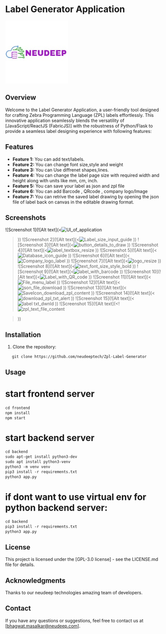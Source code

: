 # Label Generator Application

![Alt text](image.png)

## Overview

Welcome to the Label Generator Application, a user-friendly tool designed for crafting Zebra Programming Language (ZPL) labels effortlessly. This innovative application seamlessly blends the versatility of [JavaScript/ReactJS (FabricJS)] with the robustness of Python/Flask to provide a seamless label designing experience with following features:

## Features

- **Feature 1:** You can add text/labels.
- **Feature 2:** You can change font size,style and weight
- **Feature 3:** You can Use diffrenet shapes,lines.
- **Feature 4:** You can change the label page size with required width and height along with units like mm, cm, inch.
- **Feature 5:** You can save your label as json and zpl file
- **Feature 6:** You can add Barcode , QRcode , company logo/Image
- **Feature 7:** You can retrive the saved label drawing by opening the json file of label back on canvas in the editable drawing format.

## Screenshots

![Screenshot 1](![Alt text](<![UI_of_application](https://github.com/neudeeptech/Zpl-Label-Generator/assets/105447099/57b5c9e3-7b4e-4402-8808-7309f6cf7c38)
>))
![Screenshot 2](![Alt text](<![Label_size_input_guide](https://github.com/neudeeptech/Zpl-Label-Generator/assets/105447099/af9a9715-c770-43a0-937d-9ccd0854f887)
>))
![Screenshot 3](![Alt text](<![button_details_to_draw](https://github.com/neudeeptech/Zpl-Label-Generator/assets/105447099/a0f15a98-d549-4453-bf0a-87e8595f40eb)
>))
![Screenshot 4](![Alt text](<![label_textbox_resize](https://github.com/neudeeptech/Zpl-Label-Generator/assets/105447099/e7f15cb9-3a15-49e2-8f43-b848f8d2c2a4)
>))
![Screenshot 5](![Alt text](<![Database_icon_guide](https://github.com/neudeeptech/Zpl-Label-Generator/assets/105447099/d8b109e4-e7d4-43e8-84a7-578286287337)
>))
![Screenshot 6](![Alt text](<![Company_logo_label](https://github.com/neudeeptech/Zpl-Label-Generator/assets/105447099/cef76a92-3424-4384-aae4-21ba83e99a5c)
>))
![Screenshot 7](![Alt text](<![logo_resize](https://github.com/neudeeptech/Zpl-Label-Generator/assets/105447099/c8ca4ae0-7e36-422d-b3c3-dfea3195d69e)
>))
![Screenshot 8](![Alt text](<![text_font_size_style_bold](https://github.com/neudeeptech/Zpl-Label-Generator/assets/105447099/cf5cfd81-7d8f-4e1b-b421-a2d2029eb7e2)
>))
![Screenshot 9](![Alt text](<![label_with_barcode](https://github.com/neudeeptech/Zpl-Label-Generator/assets/105447099/05d58f14-312d-4236-992c-369f970ae76f)
>))
![Screenshot 10](![Alt text](<![Label_with_QR_code](https://github.com/neudeeptech/Zpl-Label-Generator/assets/105447099/6470f7a3-afdd-45f8-afa4-8a5fd84b72f6)
>))
![Screenshot 11](![Alt text](<![File_menu_label](https://github.com/neudeeptech/Zpl-Label-Generator/assets/105447099/a7ad0b8f-8644-4e6b-80c0-fdbc915314f9)
>))
![Screenshot 12](![Alt text](<![json_file_download](https://github.com/neudeeptech/Zpl-Label-Generator/assets/105447099/9d4113f2-d856-4bf1-bc89-f2ea1b65fea7)
>))
![Screenshot 13](![Alt text](<![SaveIcon_download_zpl_content](https://github.com/neudeeptech/Zpl-Label-Generator/assets/105447099/8125910e-29d4-4b87-a004-cb1ce163162b)
>))
![Screenshot 14](![Alt text](<![download_zpl_txt_alert](https://github.com/neudeeptech/Zpl-Label-Generator/assets/105447099/b5bfcb76-f582-4011-b519-ad62b87afe20)
>))
![Screenshot 15](![Alt text](<![label txt_dwnld](https://github.com/neudeeptech/Zpl-Label-Generator/assets/105447099/a3042dbf-060d-400c-9eb4-ef3c73ee6087)
>))
![Screenshot 15](![Alt text](<!![zpl_text_file_content](https://github.com/neudeeptech/Zpl-Label-Generator/assets/105447099/1412414c-92e2-45b2-8c18-0b496d0e74d3)

>))




## Installation

1. Clone the repository:

```
   git clone https://github.com/neudeeptech/Zpl-Label-Generator

```

## Usage

# start frontend server

``` 
cd frontend
npm install 
npm start 
```

# start backend server
``` 
cd backend
sudo apt-get install python3-dev
sudo apt install python3-venv
python3 -m venv venv
pip3 install -r requirements.txt 
python3 app.py
```
# if dont want to use virtual env for python backend server:
```
cd backend
pip3 install -r requirements.txt
python3 app.py
```
## License
This project is licensed under the [GPL-3.0 license] - see the LICENSE.md file for details.

## Acknowledgments
Thanks to our neudeep technologies amazing team of developers. 

## Contact
If you have any questions or suggestions, feel free to contact us at [bhagwat.masalkar@neudeep.com].
